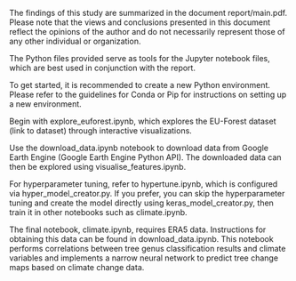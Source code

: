 The findings of this study are summarized in the document report/main.pdf. Please note that the views and conclusions presented in this document reflect the opinions of the author and do not necessarily represent those of any other individual or organization.

The Python files provided serve as tools for the Jupyter notebook files, which are best used in conjunction with the report.

To get started, it is recommended to create a new Python environment. Please refer to the guidelines for Conda or Pip for instructions on setting up a new environment.

Begin with explore_euforest.ipynb, which explores the EU-Forest dataset (link to dataset) through interactive visualizations.

Use the download_data.ipynb notebook to download data from Google Earth Engine (Google Earth Engine Python API). The downloaded data can then be explored using visualise_features.ipynb.

For hyperparameter tuning, refer to hypertune.ipynb, which is configured via hyper_model_creator.py. If you prefer, you can skip the hyperparameter tuning and create the model directly using keras_model_creator.py, then train it in other notebooks such as climate.ipynb.

The final notebook, climate.ipynb, requires ERA5 data. Instructions for obtaining this data can be found in download_data.ipynb. This notebook performs correlations between tree genus classification results and climate variables and implements a narrow neural network to predict tree change maps based on climate change data.
